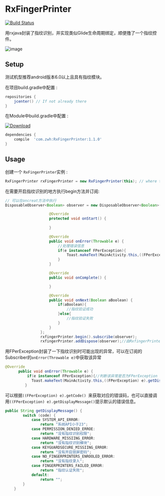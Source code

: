 # RxFingerPrinter

[![Build Status](https://api.travis-ci.org/tbruyelle/RxPermissions.svg?branch=master)](https://travis-ci.org/tbruyelle/RxPermissions)

用rxjava封装了指纹识别，并实现类似Glide生命周期绑定，顺便撸了一个指纹控件。

![image](https://github.com/Zweihui/RxFingerPrinter/blob/master/gif/ScreenShot.gif)

## Setup

测试机型推荐android版本6.0以上且具有指纹模块。

在项目build.gradle中配置 :

```gradle
repositories {
    jcenter() // If not already there
}
```
在Module中build.gradle中配置 :

[ ![Download](https://api.bintray.com/packages/zhangweihui0503/maven/RxFingerPrinter/images/download.svg?version=1.1.0) ](https://bintray.com/zhangweihui0503/maven/RxFingerPrinter/1.1.0/link)
```gradle
dependencies {
    compile  'com.zwh:RxFingerPrinter:1.1.0'
}
```

## Usage

创建一个 `RxFingerPrinter`实例  :

```java
RxFingerPrinter rxFingerPrinter = new RxFingerPrinter(this); // where this is an Activity instance
```
在需要开启指纹识别的地方执行begin方法并订阅:

```java
// 可以在oncreat方法中执行
DisposableObserver<Boolean> observer = new DisposableObserver<Boolean>() {

                    @Override
                    protected void onStart() {
                        
                    }

                    @Override
                    public void onError(Throwable e) {
                        //处理错误信息
                        if(e instanceof FPerException){
                            Toast.makeText(MainActivity.this,((FPerException) e).getDisplayMessage(),Toast.LENGTH_SHORT).show();
                        }
                    }

                    @Override
                    public void onComplete() {

                    }

                    @Override
                    public void onNext(Boolean aBoolean) {
                        if(aBoolean){
                            //指纹验证成功
                        }else{
                            //指纹验证失败
                        }
                    }
                };
                rxfingerPrinter.begin().subscribe(observer);
                rxfingerPrinter.addDispose(observer);//由RxfingerPrinter管理(会在onDestroy()生命周期时自动解除绑定)
```


用FPerException封装了一下指纹识别时可能出现的异常，可以在订阅的Subscriber的`onError(Throwable e)`中获取该异常
```java
@Override
      public void onError(Throwable e) {
          if(e instanceof FPerException){//判断该异常是否为FPerException
            Toast.makeText(MainActivity.this,((FPerException) e).getDisplayMessage(),Toast.LENGTH_SHORT).show();
         }
```
可以根据```((FPerException) e).getCode() ```来获取对应的错误码，也可以直接调用```((FPerException) e).getDisplayMessage()```提示默认的错误信息。
```java
public String getDisplayMessage() {
        switch (code) {
            case SYSTEM_API_ERROR:
                return "系统API小于23";
            case PERMISSION_DENIED_ERROE:
                return "没有指纹识别权限";
            case HARDWARE_MISSIING_ERROR:
                return "没有指纹识别模块";
            case KEYGUARDSECURE_MISSIING_ERROR:
                return "没有开启锁屏密码";
            case NO_FINGERPRINTERS_ENROOLED_ERROR:
                return "没有指纹录入";
            case FINGERPRINTERS_FAILED_ERROR:
                return "指纹认证失败";
            default:
                return "";
        }
    }
 ```
